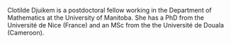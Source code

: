Clotilde Djuikem is a postdoctoral fellow working in the Department of Mathematics at the University of Manitoba. She has a PhD from the Université de Nice (France) and an MSc from the the Université de Douala (Cameroon).
